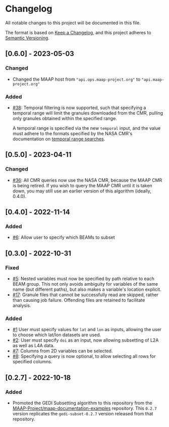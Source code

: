 # Changelog

All notable changes to this project will be documented in this file.

The format is based on [Keep a Changelog], and this project adheres to
[Semantic Versioning].

## [0.6.0] - 2023-05-03

### Changed

- Changed the MAAP host from `"api.ops.maap-project.org"` to
  `"api.maap-project.org"`

### Added

- [#38](https://github.com/MAAP-Project/gedi-subsetter/issues/38): Temporal
  filtering is now supported, such that specifying a temporal range will
  limit the granules downloaded from the CMR, pulling only granules obtained
  within the specified range.

  A temporal range is specified via the new `temporal` input, and the value must
  adhere to the formats specified by the NASA CMR's documentation on
  [temporal range searches](https://cmr.earthdata.nasa.gov/search/site/docs/search/api.html#temporal-range-searches).

## [0.5.0] - 2023-04-11

### Changed

- [#36](https://github.com/MAAP-Project/gedi-subsetter/issues/36): All CMR
  queries now use the NASA CMR, because the MAAP CMR is being retired.  If you
  wish to query the MAAP CMR until it is taken down, you may still use an
  earlier version of this algorithm (ideally, 0.4.0).

## [0.4.0] - 2022-11-14

### Added

- [#6](https://github.com/MAAP-Project/gedi-subsetter/issues/6): Allow user to
  specify which BEAMs to subset

## [0.3.0] - 2022-10-31

### Fixed

- [#5](https://github.com/MAAP-Project/gedi-subsetter/issues/5): Nested
  variables must now be specified by path relative to each BEAM group.  This not
  only avoids ambiguity for variables of the same name (but different paths),
  but also makes a variable's location explicit.
- [#17](https://github.com/MAAP-Project/gedi-subsetter/issues/17): Granule files
  that cannot be successfully read are skipped, rather than causing job failure.
  Offending files are retained to facilitate analysis.

### Added

- [#1](https://github.com/MAAP-Project/gedi-subsetter/issues/1) User must
  specify values for `lat` and `lon` as inputs, allowing the user to choose
  which lat/lon datasets are used.
- [#2](https://github.com/MAAP-Project/gedi-subsetter/issues/2): User must
  specify `doi` as an input, now allowing subsetting of L2A as well as L4A data.
- [#7](https://github.com/MAAP-Project/gedi-subsetter/issues/7): Columns from 2D
  variables can be selected.
- [#8](https://github.com/MAAP-Project/gedi-subsetter/issues/8): Specifying a
  query is now optional, to allow selecting all rows for specified columns.

## [0.2.7] - 2022-10-18

### Added

- Promoted the GEDI Subsetting algorithm to this repository from the
  [MAAP-Project/maap-documentation-examples] repository.  This `0.2.7` version
  replicates the `gedi-subset-0.2.7` version released from that repository.

[Keep a Changelog]:
    https://keepachangelog.com/en/1.0.0/
[Semantic Versioning]:
    https://semver.org/spec/v2.0.0.html
[MAAP-Project/maap-documentation-examples]:
    https://github.com/MAAP-Project/maap-documentation-examples
